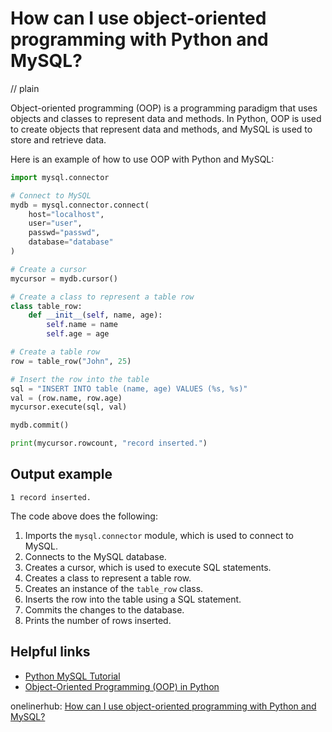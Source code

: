 # How can I use object-oriented programming with Python and MySQL?
// plain

Object-oriented programming (OOP) is a programming paradigm that uses objects and classes to represent data and methods. In Python, OOP is used to create objects that represent data and methods, and MySQL is used to store and retrieve data.

Here is an example of how to use OOP with Python and MySQL:

```python
import mysql.connector

# Connect to MySQL
mydb = mysql.connector.connect(
    host="localhost",
    user="user",
    passwd="passwd",
    database="database"
)

# Create a cursor
mycursor = mydb.cursor()

# Create a class to represent a table row
class table_row:
    def __init__(self, name, age):
        self.name = name
        self.age = age

# Create a table row
row = table_row("John", 25)

# Insert the row into the table
sql = "INSERT INTO table (name, age) VALUES (%s, %s)"
val = (row.name, row.age)
mycursor.execute(sql, val)

mydb.commit()

print(mycursor.rowcount, "record inserted.")
```

## Output example

```
1 record inserted.
```

The code above does the following:

1. Imports the `mysql.connector` module, which is used to connect to MySQL.
2. Connects to the MySQL database.
3. Creates a cursor, which is used to execute SQL statements.
4. Creates a class to represent a table row.
5. Creates an instance of the `table_row` class.
6. Inserts the row into the table using a SQL statement.
7. Commits the changes to the database.
8. Prints the number of rows inserted.

## Helpful links

- [Python MySQL Tutorial](https://www.w3schools.com/python/python_mysql_getstarted.asp)
- [Object-Oriented Programming (OOP) in Python](https://realpython.com/python3-object-oriented-programming/)

onelinerhub: [How can I use object-oriented programming with Python and MySQL?](https://onelinerhub.com/python-mysql/how-can-i-use-object-oriented-programming-with-python-and-mysql)
